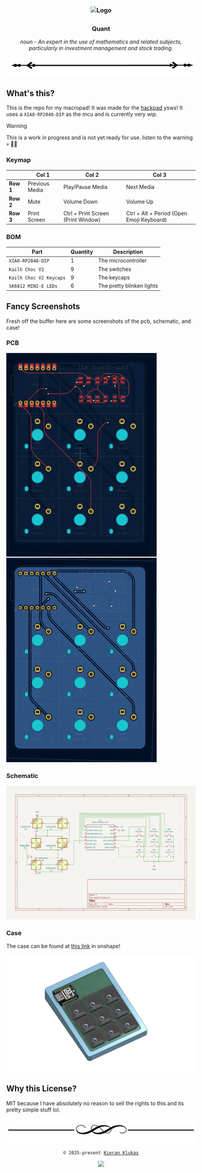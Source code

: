 <h3 align="center">
    <img src="https://em-content.zobj.net/source/google/412/keycap-asterisk_2a-fe0f-20e3.png" width="200" alt="Logo"/><br/>
    <img src="https://raw.githubusercontent.com/taciturnaxolotl/carriage/main/.github/images/transparent.png" height="45" width="0px"/>
    <span>Quant</span>
    <img src="https://raw.githubusercontent.com/taciturnaxolotl/carriage/main/.github/images/transparent.png" height="30" width="0px"/>
</h3>

<p align="center">
    <i>noun - An expert in the use of mathematics and related subjects, particularly in investment management and stock trading.</i>
</p>

<p align="center">
	<img src="https://raw.githubusercontent.com/taciturnaxolotl/carriage/main/.github/images/line-break-thin.svg" />
</p>

## What's this?

This is the repo for my macropad! It was made for the [hackpad](https://hackpad.hackclub.com/) ysws! It uses a `XIAO-RP2040-DIP` as the mcu and is currently very wip.

> [!WARNING]
> This is a work in progress and is not yet ready for use. listen to the warning 💀 🏴‍☠️

### Keymap

| | Col 1 | Col 2 | Col 3 |
| --- | --- | --- | --- |
| **Row 1** | Previous Media | Play/Pause Media | Next Media |
| **Row 2** | Mute | Volume Down | Volume Up |
| **Row 3** | Print Screen | Ctrl + Print Screen (Print Window) | Ctrl + Alt + Period (Open Emoji Keyboard) |

### BOM

| Part | Quantity | Description |
| --- | --- | --- |
| `XIAO-RP2040-DIP` | 1 | The microcontroller |
| `Kailh Choc V2` | 9 | The switches |
| `Kailh Choc V2 Keycaps` | 9 | The keycaps |
| `SK6812 MINI-E LEDs` | 6 | The pretty blinken lights |

## Fancy Screenshots

Fresh off the buffer here are some screenshots of the pcb, schematic, and case!

### PCB

<p>
    <img src="https://raw.githubusercontent.com/taciturnaxolotl/quant/main/.github/images/front-traces.webp" alt="front traces" width="400"/>
    <img src="https://raw.githubusercontent.com/taciturnaxolotl/quant/main/.github/images/back-traces.webp" alt="back traces" width="400"/>
</p>

### Schematic

![schematic](https://raw.githubusercontent.com/taciturnaxolotl/quant/main/.github/images/schematic.webp)

### Case

The case can be found at [this link](https://cad.onshape.com/documents/915d8a08680b6a58046d785c/w/3a505c41cf8d6fe4a9ae9373/e/5f5e5603c47ed25f33acaea0?renderMode=0&uiState=67aef3f3f5640914345c0fd7) in onshape!

![case](https://raw.githubusercontent.com/taciturnaxolotl/quant/main/.github/images/cad.webp)

## Why this License?

MIT because I have absolutely no reason to sell the rights to this and its pretty simple stuff lol.

<p align="center">
	<img src="https://raw.githubusercontent.com/taciturnaxolotl/carriage/main/.github/images/line-break.svg" />
</p>

<p align="center">
	<code>&copy 2025-present <a href="https://github.com/taciturnaxolotl">Kieran Klukas</a></code>
</p>

<p align="center">
	<a href="https://github.com/taciturnaxolotl/quant/blob/main/LICENSE.md"><img src="https://img.shields.io/static/v1.svg?style=for-the-badge&label=License&message=MIT&logoColor=d9e0ee&colorA=363a4f&colorB=b7bdf8"/></a>
</p>
